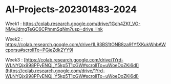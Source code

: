 # AI-Projects-202301483-2024

Week1 : https://colab.research.google.com/drive/1Gch4ZKf_VO-NMvJdmgTeGC6CPhnmSqNm?usp=drive_link

Week2 : https://colab.research.google.com/drive/1L93BS1tONB8za91YfXKukWnbAWcporsu#scrollTo=PGjeZdk2YY9I

Week3 : [https://colab.research.google.com/drive/1Yrd-WLNYQjx998PFyENQj_Y5kp5T1cGW#scrollTo=uWoeDoZKi6dI](https://colab.research.google.com/drive/1Yrd-WLNYQjx998PFyENQj_Y5kp5T1cGW#scrollTo=uWoeDoZKi6dI)
